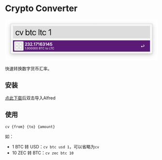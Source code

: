 # Crypto Converter

![Demo](demo.png)

快速转换数字货币汇率。

## 安装

[点此下载](https://github.com/ekousp/Alfred_CryptoConverter/blob/master/Crypto%20Converter.alfredworkflow)后双击导入Alfred

## 使用

```
cv {from} {to} {amount}
```

如：

* 1 BTC 转 USD：`cv btc usd 1`，可以省略为`cv`
* 10 ZEC 转 BTC：`cv zec btc 10`

